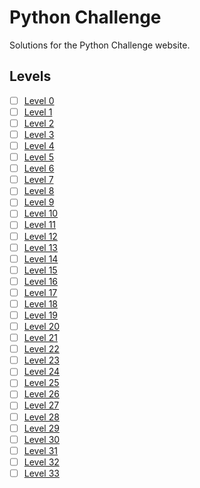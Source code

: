 # Python Challenge
Solutions for the Python Challenge website.

## Levels
- [ ] <a href="levels/level0">Level 0</a>
- [ ] <a href="levels/level1">Level 1</a>
- [ ] <a href="levels/level2">Level 2</a>
- [ ] <a href="levels/level3">Level 3</a>
- [ ] <a href="levels/level4">Level 4</a>
- [ ] <a href="levels/level5">Level 5</a>
- [ ] <a href="levels/level6">Level 6</a>
- [ ] <a href="levels/level7">Level 7</a>
- [ ] <a href="levels/level8">Level 8</a>
- [ ] <a href="levels/level9">Level 9</a>
- [ ] <a href="levels/level10">Level 10</a>
- [ ] <a href="levels/level11">Level 11</a>
- [ ] <a href="levels/level12">Level 12</a>
- [ ] <a href="levels/level13">Level 13</a>
- [ ] <a href="levels/level14">Level 14</a>
- [ ] <a href="levels/level15">Level 15</a>
- [ ] <a href="levels/level16">Level 16</a>
- [ ] <a href="levels/level17">Level 17</a>
- [ ] <a href="levels/level18">Level 18</a>
- [ ] <a href="levels/level19">Level 19</a>
- [ ] <a href="levels/level20">Level 20</a>
- [ ] <a href="levels/level21">Level 21</a>
- [ ] <a href="levels/level22">Level 22</a>
- [ ] <a href="levels/level23">Level 23</a>
- [ ] <a href="levels/level24">Level 24</a>
- [ ] <a href="levels/level25">Level 25</a>
- [ ] <a href="levels/level26">Level 26</a>
- [ ] <a href="levels/level27">Level 27</a>
- [ ] <a href="levels/level28">Level 28</a>
- [ ] <a href="levels/level29">Level 29</a>
- [ ] <a href="levels/level30">Level 30</a>
- [ ] <a href="levels/level31">Level 31</a>
- [ ] <a href="levels/level32">Level 32</a>
- [ ] <a href="levels/level33">Level 33</a>
